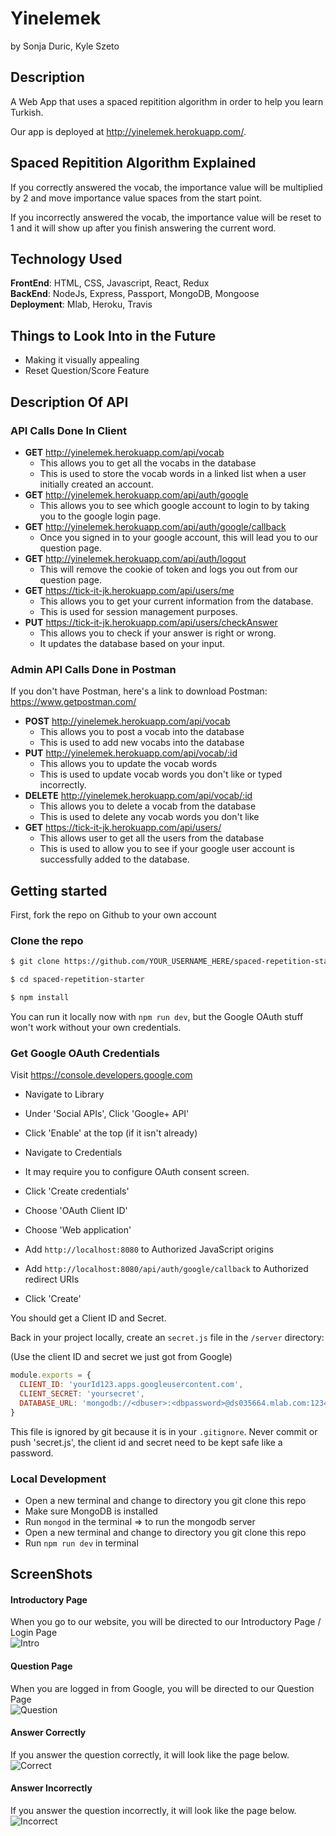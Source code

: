 # Yinelemek
by Sonja Duric, Kyle Szeto <br/>

## Description
A Web App that uses a spaced repitition algorithm in order to help you learn Turkish. 

Our app is deployed at http://yinelemek.herokuapp.com/.

## Spaced Repitition Algorithm Explained
If you correctly answered the vocab, the importance value will be multiplied by 2 and move importance value spaces from the start point.

If you incorrectly answered the vocab, the importance value will be reset to 1 and it will show up after you finish answering the current word.

## Technology Used
**FrontEnd**: HTML, CSS, Javascript, React, Redux  </br>
**BackEnd**: NodeJs, Express, Passport, MongoDB, Mongoose </br>
**Deployment**: Mlab, Heroku, Travis </br>

## Things to Look Into in the Future
* Making it visually appealing
* Reset Question/Score Feature

## Description Of API
### API Calls Done In Client
* **GET** http://yinelemek.herokuapp.com/api/vocab 
  * This allows you to get all the vocabs in the database 
  * This is used to store the vocab words in a linked list when a user initially created an account.
* **GET** http://yinelemek.herokuapp.com/api/auth/google  
  * This allows you to see which google account to login to by taking you to the google login page. 
* **GET** http://yinelemek.herokuapp.com/api/auth/google/callback
  * Once you signed in to your google account, this will lead you to our question page. 
* **GET** http://yinelemek.herokuapp.com/api/auth/logout 
  * This will remove the cookie of token and logs you out from our question page.
* **GET** https://tick-it-jk.herokuapp.com/api/users/me 
  * This allows you to get your current information from the database. 
  * This is used for session management purposes. 
* **PUT** https://tick-it-jk.herokuapp.com/api/users/checkAnswer 
  * This allows you to check if your answer is right or wrong.
  * It updates the database based on your input.

### Admin API Calls Done in Postman
If you don't have Postman, here's a link to download Postman: https://www.getpostman.com/

* **POST** http://yinelemek.herokuapp.com/api/vocab  
  * This allows you to post a vocab into the database 
  * This is used to add new vocabs into the database
* **PUT** http://yinelemek.herokuapp.com/api/vocab/:id
  * This allows you to update the vocab words
  * This is used to update vocab words you don't like or typed incorrectly.
* **DELETE** http://yinelemek.herokuapp.com/api/vocab/:id
  * This allows you to delete a vocab from the database 
  * This is used to delete any vocab words you don't like  
* **GET** https://tick-it-jk.herokuapp.com/api/users/ 
  * This allows user to get all the users from the database
  * This is used to allow you to see if your google user account is successfully added to the database.

## Getting started

First, fork the repo on Github to your own account

### Clone the repo

```sh
$ git clone https://github.com/YOUR_USERNAME_HERE/spaced-repetition-starter
```

```sh
$ cd spaced-repetition-starter
```

```sh
$ npm install
```

You can run it locally now with `npm run dev`, but the Google OAuth stuff won't work without your own credentials.

### Get Google OAuth Credentials

Visit https://console.developers.google.com

* Navigate to Library 
* Under 'Social APIs', Click 'Google+ API'
* Click 'Enable' at the top (if it isn't already)


* Navigate to Credentials
* It may require you to configure OAuth consent screen.
* Click 'Create credentials'
* Choose 'OAuth Client ID'
* Choose 'Web application'
* Add `http://localhost:8080` to Authorized JavaScript origins
* Add `http://localhost:8080/api/auth/google/callback` to Authorized redirect URIs
* Click 'Create'

You should get a Client ID and Secret.

Back in your project locally, create an `secret.js` file in the `/server` directory:

(Use the client ID and secret we just got from Google)

```js
module.exports = {
  CLIENT_ID: 'yourId123.apps.googleusercontent.com',
  CLIENT_SECRET: 'yoursecret',
  DATABASE_URL: 'mongodb://<dbuser>:<dbpassword>@ds035664.mlab.com:12345/example'
}
```

This file is ignored by git because it is in your `.gitignore`. Never commit or push 'secret.js', the client id and secret need to be kept safe like a password.

### Local Development
* Open a new terminal and change to directory you git clone this repo
* Make sure MongoDB is installed 
* Run `mongod` in the terminal => to run the mongodb server
* Open a new terminal and change to directory you git clone this repo
* Run `npm run dev` in terminal

## ScreenShots
#### Introductory Page
When you go to our website, you will be directed to our Introductory Page / Login Page </br>
![Intro](README_images/home.png "Intro Page") </br>

#### Question Page
When you are logged in from Google, you will be directed to our Question Page </br>
![Question](README_images/question.png "Question Page") </br>

#### Answer Correctly
If you answer the question correctly, it will look like the page below. </br>
![Correct](README_images/correct.png "Correct Page") </br>

#### Answer Incorrectly
If you answer the question incorrectly, it will look like the page below. </br>
![Incorrect](README_images/incorrect.png "Incorrect Page") </br>